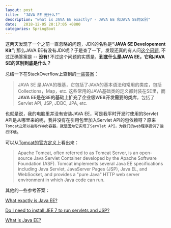 ```yaml
---
layout: post
title:  "JAVA EE 是什么?"
description: "what is JAVA EE exactly? - JAVA EE 和JAVA SE的区别"
date:   2018-12-05 20:17:05 +0800
categories: SpringBoot
---
```


这两天发现了一个之前一直忽略的问题，JDK的名称是<b>“JAVA SE Developement Kit”</b>; 那么JAVA EE有没有JDK呢？于是查了一下，发现还真的有人问[这个问题](https://stackoverflow.com/questions/10438127/is-there-a-java-ee-jdk), 不过正确答案是 -- <b>没有! </b>不过这个问题的实质是，<b>到底什么是JAVA EE，它和JAVA SE的区别到底是什么？</b>

总结一下在StackOverflow上查到的[一些答案](https://stackoverflow.com/questions/2857376/difference-between-java-se-ee-me)：

> JAVA SE 是JAVA的根基，它包括了JAVA的基本语法和常用的类库，包括Collections，Map，etc. 这些常用的JAVA基础类的定义都封装在SE里，而<b>JAVA EE是在SE的基础上扩充了企业级WEB开发需要的类库</b>，包括了Servlet API, JSP, JDBC, JPA, etc.

也就是说，我的电脑里并没有安装JAVA EE，可是我平时开发时使用的Servlet API是从哪里来的呢，我并没有在引用包里加入Servlet API的包依赖呀？原来``Tomcat之所以被称作Web容器，就是因为它实现了Servlet API，为我们的web程序提供了运行环境``。

可以从[Tomcat的官方定义](https://en.wikipedia.org/wiki/Apache_Tomcat)上看出来：

>Apache Tomcat, often referred to as Tomcat Server, is an open-source Java Servlet Container developed by the Apache Software Foundation (ASF). Tomcat implements several Java EE specifications including Java Servlet, JavaServer Pages (JSP), Java EL, and WebSocket, and provides a "pure Java" HTTP web server environment in which Java code can run.

其他的一些参考答案：

[What exactly is Java EE?](https://stackoverflow.com/questions/7295096/what-exactly-is-java-ee)

[Do I need to install JEE 7 to run servlets and JSP?](https://www.quora.com/Do-I-need-to-install-JEE-7-to-run-servlets-and-JSP)

[What is Java EE?](https://stackoverflow.com/questions/106820/what-is-java-ee)










